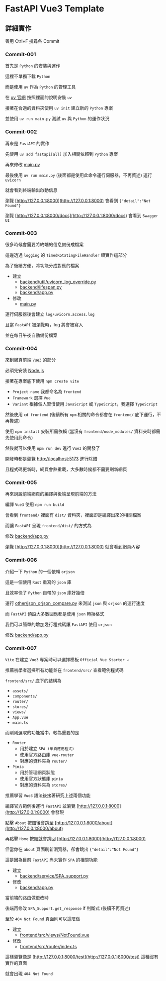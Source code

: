 # FastAPI Vue3 Template

## 詳細實作

善用 Ctrl+F 搜尋各 Commit

### Commit-001

首先是 `Python` 的安裝與運作

這裡不單獨下載 `Python`

而是使用 `uv` 作為 `Python` 的管理工具

在 [uv 官網](https://docs.astral.sh/uv/) 按照裡面的說明安裝 `uv`

接著在合適的資料夾使用 `uv init` 建立新的 `Python` 專案

並使用 `uv run main.py` 測試 `uv` 與 `Python` 的運作狀況

### Commit-002

再來是 `FastAPI` 的實作

先使用 `uv add fastapi[all]` 加入相關依賴到 `Python` 專案

再來修改 [main.py](https://github.com/CPZhang9487/fastapi-vue3-template/blob/c910e1d94ce51504de4c8c11c12372384606ddab/main.py)

最後使用 `uv run main.py` (後面都是使用此命令運行伺服器，不再贅述) 運行 `uvicorn`

就會看到終端輸出啟動信息

瀏覽 [http://127.0.0.1:8000](http://127.0.0.1:8000) 會看到 `{"detail":"Not Found"}`

瀏覽 [http://127.0.0.1:8000/docs](http://127.0.0.1:8000/docs) 會看到 `Swagger UI`

### Commit-003

很多時候會需要將終端的信息備份成檔案

這邊透過 `logging` 的 `TimedRotatingFileHandler` 類實作這部分

為了後續方便，將功能分成對應的檔案

- 建立
    - [backend/util/uvicorn_log_override.py](https://github.com/CPZhang9487/fastapi-vue3-template/blob/9600e31a828b854105bb3b58afb63b04af4829a2/backend/util/uvicorn_log_override.py)
    - [backend/lifespan.py](https://github.com/CPZhang9487/fastapi-vue3-template/blob/9600e31a828b854105bb3b58afb63b04af4829a2/backend/lifespan.py)
    - [backend/app.py](https://github.com/CPZhang9487/fastapi-vue3-template/blob/9600e31a828b854105bb3b58afb63b04af4829a2/backend/app.py)
- 修改
    - [main.py](https://github.com/CPZhang9487/fastapi-vue3-template/blob/9600e31a828b854105bb3b58afb63b04af4829a2/main.py)

運行伺服器後會建立 `log/uvicorn.access.log`

且當 `FastAPI` 被瀏覽時，log 將會被寫入

並在每日午夜自動備份檔案

### Commit-004

來到網頁前端 `Vue3` 的部分

必須先安裝 [Node.js](https://nodejs.org/en/download)

接著在專案底下使用 `npm create vite`
- `Project name` 我都命名為 `frontend`
- `Framework` 選擇 `Vue`
- `Variant` 根據個人習慣使用 `JavaScript` 或 `TypeScript`，我選擇 `TypeScript`

然後使用 `cd frontend` (後續所有 `npm` 相關的命令都會在 `frontend/` 底下運行，不再贅述)

使用 `npm install` 安裝所需依賴 (當沒有 `frontend/node_modules/` 資料夾時都需先使用此命令)

然後就可以使用 `npm run dev` 進行 `Vue3` 的開發了

開發時都是瀏覽 [http://localhost:5173](http://localhost:5173) 進行除錯

且程式碼更新時，網頁會熱重載，大多數時候都不需要刷新網頁

### Commit-005

再來說說前端網頁的編譯與後端呈現前端的方法

編譯 `Vue3` 使用 `npm run build`

會看到 `frontend/` 裡面有 `dist/` 資料夾，裡面即是編譯出來的相關檔案

而讓 `FastAPI` 呈現 `frontend/dist/` 的方式為

修改 [backend/app.py](https://github.com/CPZhang9487/fastapi-vue3-template/blob/89f2eb962f58b0b91d676abee3f71d3bcfb7ae39/backend/app.py)

瀏覽 [http://127.0.0.1:8000](http://127.0.0.1:8000) 就會看到網頁內容

### Commit-006

介紹一下 `Python` 的一個依賴 `orjson`

這是一個使用 `Rust` 重寫的 `json` 庫

且效率快了 `Python` 自帶的 `json` 庫好幾倍

運行 [other/json_orjson_compare.py](https://github.com/CPZhang9487/fastapi-vue3-template/blob/4026d88d60e69b636ea02c4ee54aa1ab14425097/other/json_orjson_compare.py) 來測試 `json` 與 `orjson` 的運行速度

而 `FastAPI` 預設大多數回應都是使用 `json` 轉換格式

我們可以簡單的增加幾行程式碼讓 `FastAPI` 使用 `orjson`

修改 [backend/app.py](https://github.com/CPZhang9487/fastapi-vue3-template/blob/91c0fdda52dc123d1067106ff0383a107fb53693/backend/app.py)

### Commit-007

`Vite` 在建立 `Vue3` 專案時可以選擇模板 `Official Vue Starter ↗`

推薦初學者選擇所有功能並在 `frontend/src/` 查看範例程式碼

`frontend/src/` 底下的結構為
- `assets/`
- `components/`
- `router/`
- `stores/`
- `views/`
- `App.vue`
- `main.ts`

而剛剛選取的功能當中，較為重要的是
- `Router`
    - 用於建立 `SPA (單頁應用程式)`
    - 使用官方路由庫 `vue-router`
    - 對應的資料夾為 `router/`
- `Pinia`
    - 用於管理網頁狀態
    - 使用官方狀態庫 `pinia`
    - 對應的資料夾為 `stores/`

推薦學習 `Vue3` 語法後接著研究上述兩個功能

編譯官方範例後運行 `FastAPI` 並瀏覽 [http://127.0.0.1:8000](http://127.0.0.1:8000) 會發現

點擊 `About` 按鈕後會跳至 [http://127.0.0.1:8000/about](http://127.0.0.1:8000/about)

再點擊 `Home` 按鈕就會跳回 [http://127.0.0.1:8000](http://127.0.0.1:8000)

但當你在 `about` 頁面刷新瀏覽器，卻會跳出 `{"detail":"Not Found"}`

這是因為目前 `FastAPI` 尚未實作 `SPA` 的相關功能

- 建立
    - [backend/service/SPA_support.py](https://github.com/CPZhang9487/fastapi-vue3-template/blob/91c0fdda52dc123d1067106ff0383a107fb53693/backend/service/SPA_support.py)
- 修改
    - [backend/app.py](https://github.com/CPZhang9487/fastapi-vue3-template/blob/91c0fdda52dc123d1067106ff0383a107fb53693/backend/app.py)

當前端的路由做更改時

後端再修改 `SPA_Support.get_response` if 判斷式 (後續不再贅述)

至於 `404 Not Found` 頁面則可以這麼做

- 建立
    - [frontend/src/views/NotFound.vue](https://github.com/CPZhang9487/fastapi-vue3-template/blob/91c0fdda52dc123d1067106ff0383a107fb53693/frontend/src/views/NotFound.vue)
- 修改
    - [frontend/src/router/index.ts](https://github.com/CPZhang9487/fastapi-vue3-template/blob/91c0fdda52dc123d1067106ff0383a107fb53693/frontend/src/router/index.ts)

這樣瀏覽像是 [http://127.0.0.1:8000/test](http://127.0.0.1:8000/test) 這種沒有實作的頁面

就會出現 `404 Not Found`
